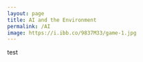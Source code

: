 ```yaml
---
layout: page
title: AI and the Environment
permalink: /AI
image: https://i.ibb.co/9837M33/game-1.jpg
---
```


test